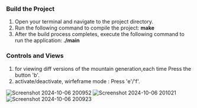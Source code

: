 ### Build the Project

1. Open your terminal and navigate to the project directory.
2. Run the following command to compile the project: **make**
3. After the build process completes, execute the following command to run the application: **./main**

### Controls and Views

1. for viewing diff versions of the mountain generation,each time Press the button  'b'.
2. activate/deactivate, wirfeframe mode : Press 'e'/'f'.



![Screenshot 2024-10-06 200952](https://github.com/user-attachments/assets/a647edea-1e2e-477c-addb-37aceb27c111)
![Screenshot 2024-10-06 201021](https://github.com/user-attachments/assets/f510e900-b693-4b7f-ac87-03c77ec057be)
![Screenshot 2024-10-06 200923](https://github.com/user-attachments/assets/68ecd690-d521-41ae-bf64-32279b348c4e)
